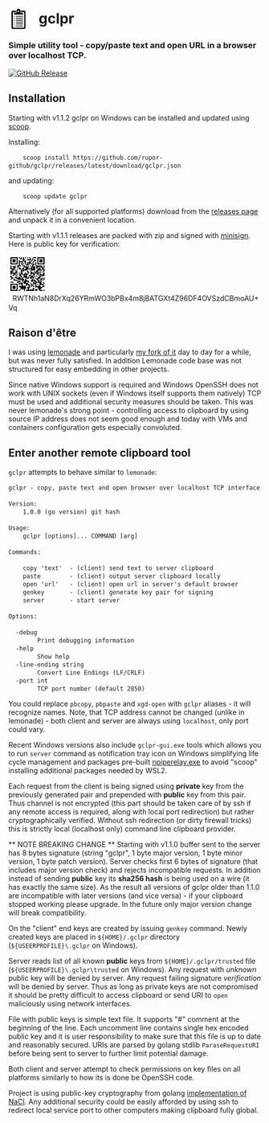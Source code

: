 <h1>   
    <img src="docs/clip.svg" style="vertical-align:middle; width:8%" align="absmiddle"/>
    <span style="vertical-align:middle;">&nbsp;&nbsp;gclpr</span>
</h1>

### Simple utility tool - copy/paste text and open URL in a browser over localhost TCP.
[![GitHub Release](https://img.shields.io/github/release/rupor-github/gclpr.svg)](https://github.com/rupor-github/gclpr/releases)

Installation
------------

Starting with v1.1.2 gclpr on Windows can be installed and updated using [scoop](https://scoop.sh/).

Installing:
```
    scoop install https://github.com/rupor-github/gclpr/releases/latest/download/gclpr.json
```
and updating:
```
    scoop update gclpr
```

Alternatively (for all supported platforms) download from the [releases page](https://github.com/rupor-github/gclpr/releases) and unpack it in a convenient location.

Starting with v1.1.1 releases are packed with zip and signed with [minisign](https://jedisct1.github.io/minisign/). Here is public key for verification:

<p>
    <img src="docs/build_key.svg" style="vertical-align:middle; width:15%" align="absmiddle"/>
    <span style="vertical-align:middle;">&nbsp;&nbsp;RWTNh1aN8DrXq26YRmWO3bPBx4m8jBATGXt4Z96DF4OVSzdCBmoAU+Vq</span>
</p>

Raison d'être
------------

I was using [lemonade](https://github.com/lemonade-command/lemonade) and particularly [my fork of it](https://github.com/rupor-github/lemonade) day to day 
for a while, but was never fully satisfied. In addition Lemonade code base was not structured for easy embedding in other projects.

Since native Windows support is required and Windows OpenSSH does not work with UNIX sockets (even if Windows itself supports them natively) TCP must be used and additional security measures should be taken. This was never lemonade's strong point - controlling access to clipboard by using source IP address does not seem good enough and today with VMs and containers configuration gets especially convoluted.

Enter another remote clipboard tool
------------
`gclpr` attempts to behave similar to `lemonade`:

```
gclpr - copy, paste text and open browser over localhost TCP interface

Version:
    1.0.0 (go version) git hash

Usage:
    gclpr [options]... COMMAND [arg]

Commands:

    copy 'text'  - (client) send text to server clipboard
    paste        - (client) output server clipboard locally
    open 'url'   - (client) open url in server's default browser
    genkey       - (client) generate key pair for signing
    server       - start server

Options:

  -debug
        Print debugging information
  -help
        Show help
  -line-ending string
        Convert Line Endings (LF/CRLF)
  -port int
        TCP port number (default 2850)
```
You could replace `pbcopy`, `pbpaste` and `xgd-open` with `gclpr` aliases - it will recognize names. Note, that TCP address cannot be changed (unlike in lemonade) - both client and server are always using `localhost`, only port could vary.

Recent Windows versions also include `gclpr-gui.exe` tools which allows you to run `server` command as notification tray icon on Windows simplifying life cycle management and packages pre-built [npiperelay.exe](https://github.com/jstarks/npiperelay) to avoid "scoop" installing additional packages needed by WSL2.

Each request from the client is being signed using **private** key from the previously generated pair and prepended with **public** key from this pair. Thus channel is not encrypted (this part should be taken care of by ssh if any remote access is required, along with local port redirection) but rather cryptographically verified. Without ssh redirection (or dirty firewall tricks) this is strictly local (localhost only) command line clipboard provider.

** NOTE BREAKING CHANGE ** Starting with v1.1.0 buffer sent to the server has 8 bytes signature (string "gclpr", 1 byte major version, 1 byte minor version, 1 byte patch version). Server checks first 6 bytes of signature (that includes major version check) and rejects incompatible requests. In addition instead of sending **public** key its **sha256 hash** is being used on a wire (it has exactly the same size). As the result all versions of gclpr older than 1.1.0 are incompatible with later versions (and vice versa) - if your clipboard stopped working please upgrade. In the future only major version change will break compatibility. 

On the "client" end keys are created by issuing `genkey` command. Newly created keys are placed in `${HOME}/.gclpr` directory (`${USEERPROFILE}\.gclpr` on Windows).

Server reads list of all known **public** keys from `${HOME}/.gclpr/trusted` file (`${USEERPROFILE}\.gclpr\trusted` on Windows). Any request with _unknown_ public key will be denied by server. Any request failing signature _verification_ will be denied by server. Thus as long as private keys are not compromised it should be pretty difficult to access clipboard or send URI to `open` maliciously using network interfaces.

File with public keys is simple text file. It supports "#" comment at the beginning of the line. Each uncomment line contains single hex encoded public key and it is user responsibility to make sure that this file is up to date and reasonably secured. URIs are parsed by golang stdlib `ParaseRequestURI` before being sent to server to further limit potential damage.

Both client and server attempt to check permissions on key files on all platforms similarly to how its is done be OpenSSH code.

Project is using public-key cryptography from golang [implementation of NaCl](https://pkg.go.dev/golang.org/x/crypto/nacl). Any additional security could be easily afforded by using ssh to redirect local service port to other computers making clipboard fully global.